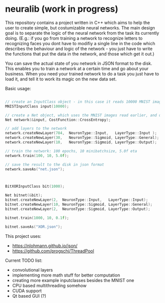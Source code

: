 # neuralib (work in progress)

This repository contains a project written in C++ which aims to help the user to create simple, but costumizable neural networks. The main design goal is to separate the logic of the neural network from the task its currently doing. (E.g.: if you go from training a network to recognize letters to recognizing faces you dont have to modifiy a single line in the code which describes the behaviour and logic of the network - you just have to write the functions that put the data in the network, and those which get it out.)

You can save the actual state of you network in JSON format to the disk. This enables you to train a network at a certain time and go about your business. When you need your trained network to do a task you just have to load it, and tell it to work its magic on the new data set.

Basic usage:
```c++

// create an InputClass object - in this case it reads 10000 MNIST images to memory
MNISTInputClass input(10000);

// create a Net object, which uses the MNIST images read earlier, and define the cost function
Net network(&input, CostFunction::CrossEntropy);

// add layers to the network
network.createNewLayer(784,  NeuronType::Input,   LayerType::Input );
network.createNewLayer(30,   NeuronType::Sigmoid, LayerType::General);
network.createNewLayer(10,   NeuronType::Sigmoid, LayerType::Output);

// train the network: 100 epochs, 10 minibatchsize, 5.0f eta
network.train(100, 10, 5.0f);

// save the result to the disk in json format
network.saveAs("net.json");



BitXORInputClass bit(1000);

Net bitnet(&bit);
bitnet.createNewLayer(2,  NeuronType::Input,   LayerType::Input);
bitnet.createNewLayer(10, NeuronType::Sigmoid, LayerType::General);
bitnet.createNewLayer(2,  NeuronType::Sigmoid, LayerType::Output);

bitnet.train(1000, 10, 0.1f);

bitnet.saveAs("XOR.json");

```

This project uses:
- https://nlohmann.github.io/json/
- https://github.com/progschj/ThreadPool

Current TODO list:
 - convolutional layers
 - implementing more math stuff for better computation
 - creating more example inputclasses besides the MNIST one
 - CPU based multithreading somehow
 - CUDA support
 - Qt based GUI (?)

